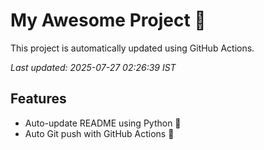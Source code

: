 # My Awesome Project 🚀

This project is automatically updated using GitHub Actions.

_Last updated: 2025-07-27 02:26:39 IST_

## Features
- Auto-update README using Python 🐍
- Auto Git push with GitHub Actions 🤖
